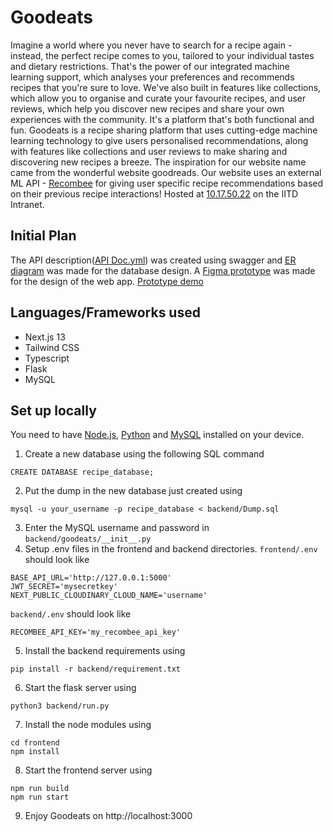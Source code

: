 # Goodeats

Imagine a world where you never have to search for a recipe again - instead, the perfect recipe comes to you, tailored to your individual tastes and dietary restrictions. That's the power of our integrated machine learning support, which analyses your preferences and recommends recipes that you're sure to love. We've also built in features like collections, which allow you to organise and curate your favourite recipes, and user reviews, which help you discover new recipes and share your own experiences with the community. It's a platform that's both functional and fun.
Goodeats is a recipe sharing platform that uses cutting-edge machine learning technology to give users personalised recommendations, along with features like collections and user reviews to make sharing and discovering new recipes a breeze. The inspiration for our website name came from the wonderful website goodreads.
Our website uses an external ML API - [Recombee](https://www.recombee.com/) for giving user specific recipe recommendations based on their previous recipe interactions!
Hosted at [10.17.50.22](http://10.17.50.22) on the IITD Intranet.

## Initial Plan
The API description([API Doc.yml](https://github.com/rish106/goodeats/blob/main/API%20Doc.yml)) was created using swagger and [ER diagram](https://github.com/rish106/goodeats/blob/main/ER%20diagram.pdf) was made for the database design. A [Figma prototype](https://github.com/rish106/goodeats/blob/main/goodeats.fig) was made for the design of the web app. [Prototype demo](https://youtu.be/Rl7SulABLos)

## Languages/Frameworks used
- Next.js 13
- Tailwind CSS
- Typescript
- Flask
- MySQL

## Set up locally
You need to have [Node.js](https://nodejs.org/), [Python](https://www.python.org/) and [MySQL](https://www.mysql.com/) installed on your device.
1. Create a new database using the following SQL command
```
CREATE DATABASE recipe_database;
```
2. Put the dump in the new database just created using
```
mysql -u your_username -p recipe_database < backend/Dump.sql
```
3. Enter the MySQL username and password in `backend/goodeats/__init__.py`
4. Setup .env files in the frontend and backend directories.
`frontend/.env` should look like
```
BASE_API_URL='http://127.0.0.1:5000'
JWT_SECRET='mysecretkey'
NEXT_PUBLIC_CLOUDINARY_CLOUD_NAME='username'
```
`backend/.env` should look like
```
RECOMBEE_API_KEY='my_recombee_api_key'
```
5. Install the backend requirements using
```
pip install -r backend/requirement.txt
```
6. Start the flask server using
```
python3 backend/run.py
```
7. Install the node modules using
```
cd frontend
npm install
```
8. Start the frontend server using
```
npm run build
npm run start
```
9. Enjoy Goodeats on http://localhost:3000
